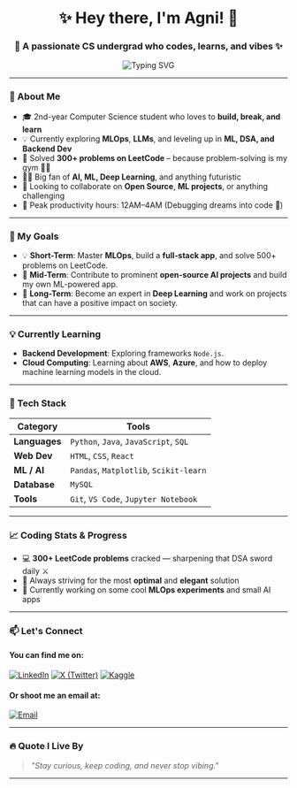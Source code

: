 <h1 align="center">✨ Hey there, I'm Agni! 👋</h1>
<h3 align="center">🚀 A passionate CS undergrad who codes, learns, and vibes ✨</h3>

<p align="center">
  <img src="https://readme-typing-svg.herokuapp.com?font=Fira+Code&pause=1000&center=true&vCenter=true&width=435&lines=CS+Student+%7C+ML+Enthusiast+%7C+Backend+Dev;300%2B+LeetCode+Questions+Solved+🔥;Learning+Every+Day+%F0%9F%93%9A%F0%9F%92%BB" alt="Typing SVG" />
</p>

---

### 🌟 About Me

- 🎓 2nd-year Computer Science student who loves to **build, break, and learn**
- 💡 Currently exploring **MLOps**, **LLMs**, and leveling up in **ML, DSA, and Backend Dev**
- 🔧 Solved **300+ problems on LeetCode** – because problem-solving is my gym 🧠💪
- 👨‍💻 Big fan of **AI, ML, Deep Learning**, and anything futuristic
- 🤝 Looking to collaborate on **Open Source**, **ML projects**, or anything challenging
- 🦉 Peak productivity hours: 12AM–4AM (Debugging dreams into code 🌙)

---

### 🎯 My Goals

- 💡 **Short-Term**: Master **MLOps**, build a **full-stack app**, and solve 500+ problems on LeetCode.
- 🚀 **Mid-Term**: Contribute to prominent **open-source AI projects** and build my own ML-powered app.
- 🌱 **Long-Term**: Become an expert in **Deep Learning** and work on projects that can have a positive impact on society.

---

### 💡 Currently Learning

- **Backend Development**: Exploring frameworks `Node.js`.
- **Cloud Computing**: Learning about **AWS**, **Azure**, and how to deploy machine learning models in the cloud.

---

### 🔧 Tech Stack

| Category | Tools |
|---------|-------|
| **Languages** | `Python`, `Java`, `JavaScript`, `SQL` |
| **Web Dev** | `HTML`, `CSS`, `React` |
| **ML / AI** | `Pandas`, `Matplotlib`, `Scikit-learn` |
| **Database** | `MySQL` |
| **Tools** | `Git`, `VS Code`, `Jupyter Notebook` |

---

### 📈 Coding Stats & Progress

- 💻 **300+ LeetCode problems** cracked — sharpening that DSA sword daily ⚔️
- 🧠 Always striving for the most **optimal** and **elegant** solution
- 🚧 Currently working on some cool **MLOps experiments** and small AI apps

---

### 📫 Let's Connect

#### You can find me on:

<p align="left">
  <a href="https://www.linkedin.com/in/aditya-agnihotri-097408302/" target="_blank"><img alt="LinkedIn" src="https://img.shields.io/badge/LinkedIn-%230077B5.svg?style=for-the-badge&logo=linkedin&logoColor=white" /></a>
  <a href="https://x.com/AdityaAgni05" target="_blank"><img alt="X (Twitter)" src="https://img.shields.io/badge/X-%231DA1F2.svg?style=for-the-badge&logo=twitter&logoColor=white" /></a>
  <a href="https://www.kaggle.com/agnihotriaditya" target="_blank"><img alt="Kaggle" src="https://img.shields.io/badge/Kaggle-%23007BFF.svg?style=for-the-badge&logo=kaggle&logoColor=white" /></a>
</p>

#### Or shoot me an email at:

<p align="left">
  <a href="mailto:agniaditya05@gmail.com"><img alt="Email" src="https://img.shields.io/badge/Email-D14836?style=for-the-badge&logo=gmail&logoColor=white" /></a>
</p>


---

### 🔥 Quote I Live By
> *"Stay curious, keep coding, and never stop vibing."*

---

<!-- Optionally Add GitHub Stats -->
<!--
### 📊 GitHub Stats

<p align="center">
  <img src="https://github-readme-stats.vercel.app/api?username=your-username&show_icons=true&theme=radical" alt="Agni's GitHub Stats" />
</p>
-->

